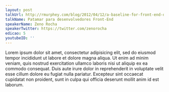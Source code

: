 ```yaml
---
layout: post
talkUrl: http://rmurphey.com/blog/2012/04/12/a-baseline-for-front-end-developers/
talkName: Patamar para desenvolvedores Front-End
speakerName: Zeno Rocha
speakerTwitter: https://twitter.com/zenorocha
edicao: 5
youtubeID: ''
---
```


Lorem ipsum dolor sit amet, consectetur adipisicing elit, sed do eiusmod tempor incididunt ut labore et dolore magna aliqua. Ut enim ad minim veniam, quis nostrud exercitation ullamco laboris nisi ut aliquip ex ea commodo consequat. Duis aute irure dolor in reprehenderit in voluptate velit esse cillum dolore eu fugiat nulla pariatur. Excepteur sint occaecat cupidatat non proident, sunt in culpa qui officia deserunt mollit anim id est laborum.